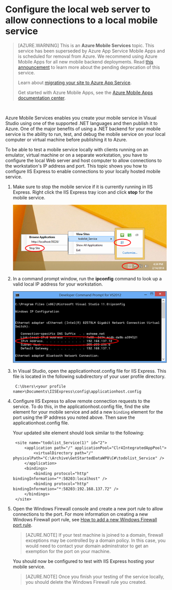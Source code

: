 <properties
	pageTitle="Configure IIS Express for local mobile service testing | Azure Mobile Services"
	description="Learn how to configure IIS Express to allow connections to a local mobile service project for testing."
	authors="ggailey777"
	manager="dwrede"
	services="mobile-services"
	documentationCenter=""
	editor=""/>

<tags
	ms.service="mobile-services"
	ms.workload="mobile"
	ms.tgt_pltfrm="na"
	ms.devlang="multiple"
	ms.topic="article"
	ms.date="07/21/2016"
	ms.author="glenga"/>

# Configure the local web server to allow connections to a local mobile service

>[AZURE.WARNING] This is an **Azure Mobile Services** topic.  This service has been superseded by Azure App Service Mobile Apps and is scheduled for removal from Azure.  We recommend using Azure Mobile Apps for all new mobile backend deployments.  Read [this announcement](https://azure.microsoft.com/blog/transition-of-azure-mobile-services/) to learn more about the pending deprecation of this service.  
> 
> Learn about [migrating your site to Azure App Service](../articles/app-service-mobile/app-service-mobile-migrating-from-mobile-services.md).
>
> Get started with Azure Mobile Apps, see the [Azure Mobile Apps documentation center](https://azure.microsoft.com/documentation/learning-paths/appservice-mobileapps/).

&nbsp;

Azure Mobile Services enables you create your mobile service in Visual Studio using one of the supported .NET languages and then publish it to Azure. One of the major benefits of using a .NET backend for your mobile service is the ability to run, test, and debug the mobile service on your local computer or virtual machine before publishing it to Azure.

To be able to test a mobile service locally with clients running on an emulator, virtual machine or on a separate workstation, you have to configure the local Web server and host computer to allow connections to the workstation's IP address and port. This topic shows you how to configure IIS Express to enable connections to your locally hosted mobile service.


1. Make sure to stop the mobile service if it is currently running in IIS Express. Right click the IIS Express tray icon and click **stop** for the mobile service.

    ![](./media/mobile-services-how-to-configure-iis-express/iis-express-tray-stop-site.png)


2. In a command prompt window, run the **ipconfig** command to look up a valid local IP address for your workstation.

    ![](./media/mobile-services-how-to-configure-iis-express/ipconfig.png)


3. In Visual Studio, open the applicationhost.config file for IIS Express. This file is located in the following subdirectory of your user profile directory.

        C:\Users\<your profile name>\Documents\IISExpress\config\applicationhost.config

4. Configure IIS Express to allow remote connection requests to the service. To do this, in the applicationhost.config file, find the site element for your mobile service and add a new `binding` element for the port using the IP address you noted above. Then save the applicationhost.config file. 

    Your updated site element should look similar to the following:

        <site name="todolist_Service(1)" id="2">
            <application path="/" applicationPool="Clr4IntegratedAppPool">
                <virtualDirectory path="/" physicalPath="C:\Archive\GetStartedDataWP8\C#\todolist_Service" />
            </application>
            <bindings>
                <binding protocol="http" bindingInformation="*:58203:localhost" />
                <binding protocol="http" bindingInformation="*:58203:192.168.137.72" />
            </bindings>
        </site>

5. Open the Windows Firewall console and create a new port rule to allow connections to the port. For more information on creating a new Windows Firewall port rule, see [How to add a new Windows Firewall port rule].

    >[AZURE.NOTE] If your test machine is joined to a domain, firewall exceptions may be controlled by a domain policy. In this case, you would need to contact your domain adminstrator to get an exemption for the port on your machine.

    You should now be configured to test with IIS Express hosting your mobile service. 

    >[AZURE.NOTE] Once you finish your testing of the service locally, you should delete the Windows Firewall rule you created. 


<!-- URLs. -->
[How to add a new Windows Firewall port rule]:  http://go.microsoft.com/fwlink/?LinkId=392240
